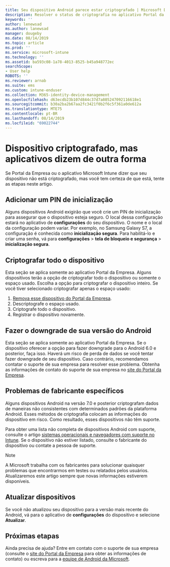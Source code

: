 ```yaml
---
title: Seu dispositivo Android parece estar criptografado | Microsoft Docs
description: Resolver o status de criptografia no aplicativo Portal da Empresa e Microsoft Intune
keywords: ''
author: lenewsad
ms.author: lanewsad
manager: dougeby
ms.date: 08/14/2019
ms.topic: article
ms.prod: ''
ms.service: microsoft-intune
ms.technology: ''
ms.assetid: ba593c08-1a78-4013-8525-b45a948772ec
searchScope:
- User help
ROBOTS: ''
ms.reviewer: arnab
ms.suite: ems
ms.custom: intune-enduser
ms.collection: M365-identity-device-management
ms.openlocfilehash: d63ecdb23b107d844c37d7a805247092116618e1
ms.sourcegitcommit: b30a2ba2b67aa2fc3421f0b2f6c5f361a0de612a
ms.translationtype: MTE75
ms.contentlocale: pt-BR
ms.lasthandoff: 08/14/2019
ms.locfileid: "69022744"
---
```

# <a name="device-encrypted-but-apps-say-otherwise"></a>Dispositivo criptografado, mas aplicativos dizem de outra forma

Se Portal da Empresa ou o aplicativo Microsoft Intune dizer que seu dispositivo não está criptografado, mas você tem certeza de que está, tente as etapas neste artigo.  

## <a name="add-a-startup-pin"></a>Adicionar um PIN de inicialização

Alguns dispositivos Android exigirão que você crie um PIN de inicialização para assegurar que o dispositivo esteja seguro. O local dessa configuração estará no aplicativo de **configurações** do seu dispositivo. O nome e o local da configuração podem variar. Por exemplo, no Samsung Galaxy S7, a configuração é conhecida como **inicialização segura**. Para habilitá-lo e criar uma senha, vá para **configurações** > **tela de bloqueio e segurança** > **inicialização segura**.  

## <a name="encrypt-the-entire-device"></a>Criptografar todo o dispositivo

Esta seção se aplica somente ao aplicativo Portal da Empresa. Alguns dispositivos terão a opção de criptografar todo o dispositivo ou somente o espaço usado. Escolha a opção para criptografar o dispositivo inteiro. Se você tiver selecionado criptografar apenas o espaço usado:

1. [Remova esse dispositivo do Portal da Empresa](unenroll-your-device-from-intune-android.md).
2. Descriptografe o espaço usado.  
3. Criptografe todo o dispositivo.  
4. Registrar o dispositivo novamente.  

## <a name="downgrade-your-version-of-android"></a>Fazer o downgrade de sua versão do Android

Esta seção se aplica somente ao aplicativo Portal da Empresa. Se o dispositivo oferecer a opção para fazer downgrade para o Android 6.0 e posterior, faça isso. Haverá um risco de perda de dados se você tentar fazer downgrade de seu dispositivo. Caso contrário, recomendamos contatar o suporte de sua empresa para resolver esse problema. Obtenha as informações de contato do suporte de sua empresa no [site do Portal da Empresa](https://go.microsoft.com/fwlink/?linkid=2010980).  

## <a name="specific-manufacturer-issues"></a>Problemas de fabricante específicos

Alguns dispositivos Android na versão 7.0 e posterior criptografam dados de maneiras não consistentes com determinados padrões da plataforma Android. Esses métodos de criptografia colocam as informações do dispositivo em risco. Como resultado, esses dispositivos não têm suporte. 

Para obter uma lista não completa de dispositivos Android com suporte, consulte o artigo [sistemas operacionais e navegadores com suporte no Intune](https://docs.microsoft.com/intune/supported-devices-browsers#supported-samsung-knox-standard-devices). Se o dispositivo não estiver listado, consulte o fabricante do dispositivo ou contate a pessoa de suporte. 

> [!Note]
> A Microsoft trabalha com os fabricantes para solucionar quaisquer problemas que encontrarmos em testes ou relatados pelos usuários. Atualizaremos este artigo sempre que novas informações estiverem disponíveis. 

## <a name="update-devices"></a>Atualizar dispositivos   

Se você não atualizou seu dispositivo para a versão mais recente do Android, vá para o aplicativo de **configurações** do dispositivo e selecione **Atualizar**.  

## <a name="next-steps"></a>Próximas etapas   
Ainda precisa de ajuda? Entre em contato com o suporte de sua empresa (consulte o [site do Portal da Empresa](https://go.microsoft.com/fwlink/?linkid=2010980) para obter as informações de contato) ou escreva para a <a href="mailto:wintunedroidfbk@microsoft.com?subject=I'm having trouble with enrolling my Android device&body=Describe the issue you're experiencing here.">equipe de Android da Microsoft</a>.  
